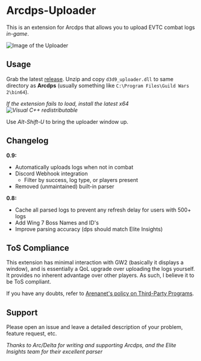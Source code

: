 # Arcdps-Uploader
This is an extension for Arcdps that allows you to upload EVTC combat logs *in-game*.

![Image of the Uploader](https://i.imgur.com/BfcNAR2.png)

## Usage
Grab the latest [release](https://github.com/datatobridge/arcdps-uploader/releases). Unzip and copy `d3d9_uploader.dll` to same directory as **Arcdps** (usually something like `C:\Program Files\Guild Wars 2\bin64`).

*If the extension fails to load, install the latest x64 ![Visual C++ redistributable](https://support.microsoft.com/en-us/help/2977003/the-latest-supported-visual-c-downloads)*

Use *Alt-Shift-U* to bring the uploader window up.

## Changelog
**0.9:**
- Automatically uploads logs when not in combat
- Discord Webhook integration
  - Filter by success, log type, or players present
- Removed (unmaintained) built-in parser

**0.8:**
- Cache all parsed logs to prevent any refresh delay for users with 500+ logs
- Add Wing 7 Boss Names and ID's
- Improve parsing accuracy (dps should match Elite Insights)

## ToS Compliance
This extension has minimal interaction with GW2 (basically it displays a window), and is essentially a QoL upgrade over uploading the logs yourself. It provides no inherent advantage over other players. As such, I believe it to be ToS compliant.

If you have any doubts, refer to [Arenanet's policy on Third-Party Programs](https://en-forum.guildwars2.com/discussion/65547/policy-third-party-programs).

## Support
Please open an issue and leave a detailed description of your problem, feature request, etc.

*Thanks to Arc/Delta for writing and supporting Arcdps, and the Elite Insights team for their excellent parser*
